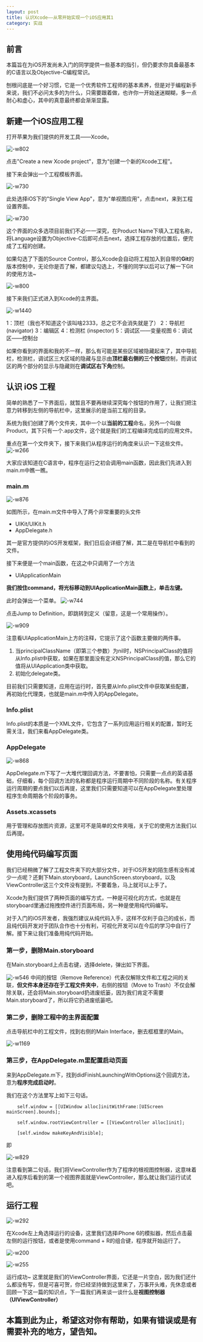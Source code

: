 ```yaml
---
layout: post
title: 认识Xcode——从零开始实现一个iOS应用其1
category: 实战
---
```


## 前言

本篇旨在为iOS开发尚未入门的同学提供一些基本的指引，但仍要求你具备最基本的C语言以及Objective-C编程常识。

刨根问底是一个好习惯，它是一个优秀软件工程师的基本素养，但是对于编程新手来说，我们不必问太多的为什么，只需要跟着做，也许你一开始迷迷糊糊，多一点耐心和虚心，其中的真意最终都会渐渐显露。

## 新建一个iOS应用工程

打开苹果为我们提供的开发工具——Xcode。

![-w802](media/15710345120808.jpg)

点击"Create a new Xcode project"，意为“创建一个新的Xcode工程”。

接下来会弹出一个工程模板界面。

![-w730](media/15710349463760.jpg)

此处选择iOS下的"Single View App"，意为"单视图应用"，点击next，来到工程设置界面。

![-w730](media/15710411528882.jpg)

这个界面的众多选项目前我们不必一一深究，在Product Name下填入工程名称，将Language设置为Objective-C后即可点击next，选择工程存放的位置后，便完成了工程的创建。

如果勾选了下面的Source Control，那么Xcode会自动将工程加入到自带的**Git**的版本控制中，无论你是否了解，都建议勾选上，不懂的同学以后可以了解一下Git的使用方法~

![-w800](media/15710354256066.jpg)

接下来我们正式进入到Xcode的主界面。

![-w1440](media/15710363516718.jpg)

1：顶栏（我也不知道这个该叫啥2333，总之它不会消失就是了）
2：导航栏 (navigator)
3：编辑区
4：检测栏 (inspector)
5：调试区——变量视图
6：调试区——控制台

如果你看到的界面和我的不一样，那么有可能是某些区域被隐藏起来了，其中导航栏，检测栏，调试区三大区域的隐藏与显示由**顶栏最右侧的三个按钮**控制，而调试区的两个部分的显示与隐藏则在**调试区右下角**控制。

## 认识 iOS 工程

简单的熟悉了一下界面后，就暂且不要再继续深究每个按钮的作用了，让我们把注意力转移到左侧的导航栏中，这里展示的是当前工程的目录。

系统为我们创建了两个文件夹，其中一个以**当前的工程**命名，另外一个叫做Product，其下只有一个.app文件，这个就是我们的工程编译完成后的应用文件。

重点在第一个文件夹下，接下来我们从程序运行的角度来认识一下这些文件。
![-w266](media/15710412665039.jpg)

大家应该知道在C语言中，程序在运行之初会调用main函数，因此我们先进入到main.m中瞧一瞧。

### main.m

![-w876](media/15710379750979.jpg)

如图所示，在main.m文件中导入了两个非常重要的头文件

- UIKit/UIKit.h
- AppDelegate.h

其一是官方提供的iOS开发框架，我们日后会详细了解，其二是在导航栏中看到的文件。

接下来便是一个main函数，在这之中只调用了一个方法

- UIApplicationMain

**我们按住command，将光标移动到UIApplicationMain函数上，单击左键。**

此时会弹出一个菜单。
![-w744](media/15710387803668.jpg)

点击Jump to Definition，即跳转到定义（留意，这是一个常用操作）。

![-w909](media/15710389695232.jpg)

注意看UIApplicationMain上方的注释，它提示了这个函数主要做的两件事。

1. 当principalClassName（即第三个参数）为nil时，NSPrincipalClass的值将从Info.plist中获取，如果在那里面没有定义NSPrincipalClass的值，那么它的值将从UIApplication类中获取。
2. 初始化delegate类。

目前我们只需要知道，应用在运行时，首先要从Info.plist文件中获取某些配置，再初始化代理类，也就是main.m中传入的AppDelegate。

### Info.plist

Info.plist的本质是一个XML文件，它包含了一系列应用运行相关的配置，暂时无需关注，我们来看AppDelegate类。

### AppDelegate

![-w868](media/15710404757754.jpg)

AppDelegate.m下写了一大堆代理回调方法，不要害怕，只需要一点点的英语基础，仔细看，每个回调方法的名称都是程序运行周期中不同阶段的名称。有关程序运行周期的要点我们以后再提，这里我们只需要知道可以在AppDelegate里处理程序生命周期各个阶段的事务。

### Assets.xcassets

用于管理和存放图片资源，这里可不是简单的文件夹哦，关于它的使用方法我们以后再提。

## 使用纯代码编写页面

我们已经稍微了解了工程文件夹下的大部分文件，对于iOS开发的陌生感有没有减少一点呢？还剩下Main.storyboard，LaunchScreen.storyboard，以及ViewController这三个文件没有提到，不要着急，马上就可以上手了。

Xcode为我们提供了两种页面的编写方式，一种是可视化的方式，也就是在storyboard里通过拖拽控件进行页面布局，另一种是使用纯代码编写。

对于入门的iOS开发者，我强烈建议从纯代码入手，这样不仅利于自己的成长，而且纯代码开发对于团队合作也十分有利，可视化开发可以在今后的学习中自行了解。接下来让我们准备用纯代码开始。

### 第一步，删除Main.storyboard
在Main.storyboard上点击右键，选择delete，弹出如下界面。

![-w546](media/15710423410333.jpg)
中间的按钮（Remove Reference）代表仅解除文件和工程之间的关联，**但文件本身还存在于工程文件夹中**，右侧的按钮（Move to Trash）不仅会解除关联，还会将Main.storyboard扔进废纸篓，因为我们肯定不需要Main.storyboard了，所以将它扔进废纸篓吧。

### 第二步，删除工程中的主界面配置

点击导航栏中的工程文件，找到右侧的Main Interface，删去框框里的Main。

![-w1169](media/15710430321394.jpg)

### 第三步，在AppDelegate.m里配置启动页面

来到AppDelegate.m下，找到didFinishLaunchingWithOptions这个回调方法，意为**程序完成启动时**。

我们在这个方法里写上如下三句话。

```
    self.window = [[UIWindow alloc]initWithFrame:[UIScreen mainScreen].bounds];
    
    self.window.rootViewController = [[ViewController alloc]init];
    
    [self.window makeKeyAndVisible];
```

即

![-w829](media/15710433519925.jpg)

注意看到第二句话，我们将ViewController作为了程序的根视图控制器，这意味着进入程序后看到的第一个视图界面就是ViewController，那么就让我们运行试试吧。

## 运行工程

![-w292](media/15710434879018.jpg)

在Xcode左上角选择运行的设备，这里我们选择iPhone 6的模拟器，然后点击最左侧的运行按钮，或者是使用command + R的组合键，程序就开始运行了。

![-w200](media/15710435917831.jpg)

![-w255](media/15710436067513.jpg)

运行成功~ 这里就是我们的ViewController界面，它还是一片空白，因为我们还什么都没有写，但是可喜可贺，你已经坚持做到这里来了，万事开头难，先休息或者回顾一下这一篇的知识点，下一篇我们再来谈一谈什么是**视图控制器（UIViewController）**

## 本篇到此为止，希望这对你有帮助，如果有错误或是有需要补充的地方，望告知。
















